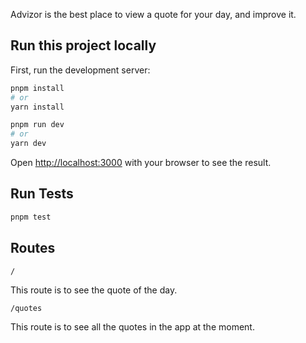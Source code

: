 Advizor is the best place to view a quote for your day, and improve it.

## Run this project locally

First, run the development server:

```bash
pnpm install
# or
yarn install
```

```bash
pnpm run dev
# or
yarn dev
```

Open [http://localhost:3000](http://localhost:3000) with your browser to see the result.

## Run Tests

```bash
pnpm test
```

## Routes

`/`

This route is to see the quote of the day.

`/quotes`

This route is to see all the quotes in the app at the moment.
